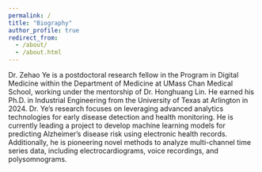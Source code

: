 ```yaml
---
permalink: /
title: "Biography"
author_profile: true
redirect_from: 
  - /about/
  - /about.html
---
```


Dr. Zehao Ye is a postdoctoral research fellow in the Program in Digital Medicine within the Department of Medicine at UMass Chan Medical School, working under the mentorship of Dr. Honghuang Lin. He earned his Ph.D. in Industrial Engineering from the University of Texas at Arlington in 2024. Dr. Ye’s research focuses on leveraging advanced analytics technologies for early disease detection and health monitoring. He is currently leading a project to develop machine learning models for predicting Alzheimer’s disease risk using electronic health records. Additionally, he is pioneering novel methods to analyze multi-channel time series data, including electrocardiograms, voice recordings, and polysomnograms.
